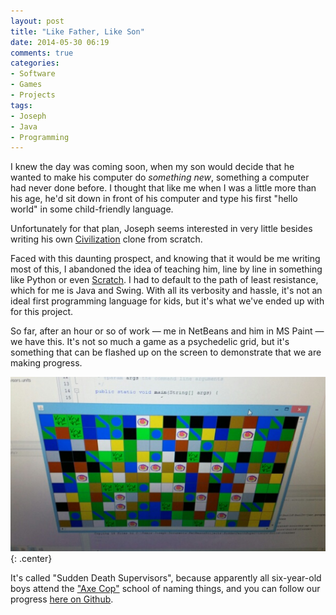 ```yaml
---
layout: post
title: "Like Father, Like Son"
date: 2014-05-30 06:19
comments: true
categories: 
- Software
- Games
- Projects
tags:
- Joseph
- Java
- Programming
---
```


I knew the day was coming soon, when my son would decide that he wanted to make his computer do *something new*, something a computer had never done before. I thought that like me when I was a little more than his age, he'd sit down in front of his computer and type his first "hello world" in some child-friendly language.

Unfortunately for that plan, Joseph seems interested in very little besides writing his own [Civilization](http://www.civilization.com/) clone from scratch.

Faced with this daunting prospect, and knowing that it would be me writing most of this, I abandoned the idea of teaching him, line by line in something like Python or even [Scratch](http://scratch.mit.edu/). I had to default to the path of least resistance, which for me is Java and Swing. With all its verbosity and hassle, it's not an ideal first programming language for kids, but it's what we've ended up with for this project.

So far, after an hour or so of work &mdash; me in NetBeans and him in MS Paint &mdash; we have this. It's not so much a game as a psychedelic grid, but it's something that can be flashed up on the screen to demonstrate that we are making progress.

![](/blog/2014/psychedelic.jpg){: .center}

It's called "Sudden Death Supervisors", because apparently all six-year-old boys attend the ["Axe Cop"](http://axecop.com/) school of naming things, and you can follow our progress [here on Github](https://github.com/ianrenton/SuddenDeathSupervisors).
